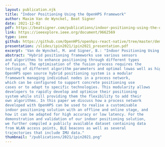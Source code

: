 ```yaml
---
layout: publication.njk
title: "Indoor Positioning Using the OpenHPS Framework"
author: Maxim Van de Wynckel, Beat Signer
date: 2021-12-02
pdf: https://beatsigner.com/publications/indoor-positioning-using-the-openhps-framework.pdf
link: https://ieeexplore.ieee.org/document/9662569
type: ieee
github: https://github.com/OpenHPS/openhps-react-native/tree/master/demo/demo_fingerprinting
presentation: /slides/ipin2021/ipin2021_presentation.pdf
excerpt: 'Van de Wynckel, M. and Signer, B.: "Indoor Positioning Using the OpenHPS Framework", Proceedings of IPIN 2021, 11th International Conference on Indoor Positioning and Indoor Navigation, Lloret de Mar, Spain, November 2021'
abstract: "Hybrid positioning frameworks use various sensors
and algorithms to enhance positioning through different types
of fusion. The optimisation of the fusion process requires the
testing of different algorithm parameters and optimal lowas well as high-level sensor fusion techniques. The presented
OpenHPS open source hybrid positioning system is a modular
framework managing individual nodes in a process network,
which can be configured to support concrete positioning use
cases or to adapt to specific technologies. This modularity allows
developers to rapidly develop and optimise their positioning
system while still providing them the flexibility to add their
own algorithms. In this paper we discuss how a process network
developed with OpenHPS can be used to realise a customisable
indoor positioning solution with an offline and online stage, and
how it can be adapted for high accuracy or low latency. For the
demonstration and validation of our indoor positioning solution,
we further compiled a publicly available dataset containing data
from WLAN access points, BLE beacons as well as several
trajectories that include IMU data."
thumbnail: "/publications/2021/ipin2021.png"
---
```

